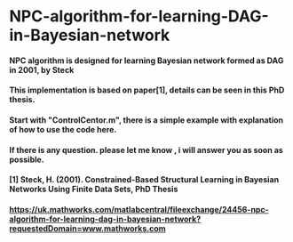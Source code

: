 # NPC-algorithm-for-learning-DAG-in-Bayesian-network
#### NPC algorithm is designed for learning Bayesian network formed as DAG in 2001, by Steck

#### This implementation is based on paper[1], details can be seen in this PhD thesis.

#### Start with "ControlCentor.m", there is a simple example with explanation of how to use the code here.

#### If there is any question. please let me know , i will answer you as soon as possible.

#### [1] Steck, H. (2001). Constrained-Based Structural Learning in Bayesian Networks Using Finite Data Sets, PhD Thesis

#### https://uk.mathworks.com/matlabcentral/fileexchange/24456-npc-algorithm-for-learning-dag-in-bayesian-network?requestedDomain=www.mathworks.com
